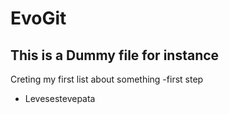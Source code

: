 # EvoGit

## This is a Dummy file for instance

Creting my first list about something 
-first step
- Levesestevepata

